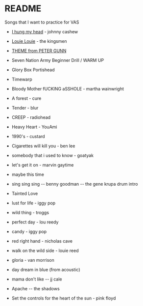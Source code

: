 # README

Songs that I want to practice for VAS

- [I hung my head](./00_Hung_My_Head.pdf) - johnny cashew
- [Louie Louie](./01_Louie_Louie.pdf) - the kingsmen
- [THEME from PETER GUNN](02_THEME_from_PETER_GUNN.pdf)


- Seven Nation Army Beginner Drill / WARM UP
- Glory Box Portishead
- Timewarp
- Bloody Mother fUCKING aSSHOLE - martha wainwright
- A forest - cure
- Tender - blur
- CREEP - radiohead
- Heavy Heart - YouAmi
- 1990's - custard
- Cigarettes will kill you - ben lee
- somebody that i used to know - goatyak
- let's get it on - marvin gaytime
- maybe this time
- sing sing sing -- benny goodman -- the gene krupa drum intro
- Tainted Love
- lust for life - iggy pop
- wild thing - troggs
- perfect day - lou reedy
- candy - iggy pop
- red right hand - nicholas cave
- walk on the wild side - louie reed
- gloria - van morrison
- day dream in blue (from acoustic)
- mama don't like -- jj cale
- Apache -- the shadows
- Set the controls for the heart of the sun - pink floyd


